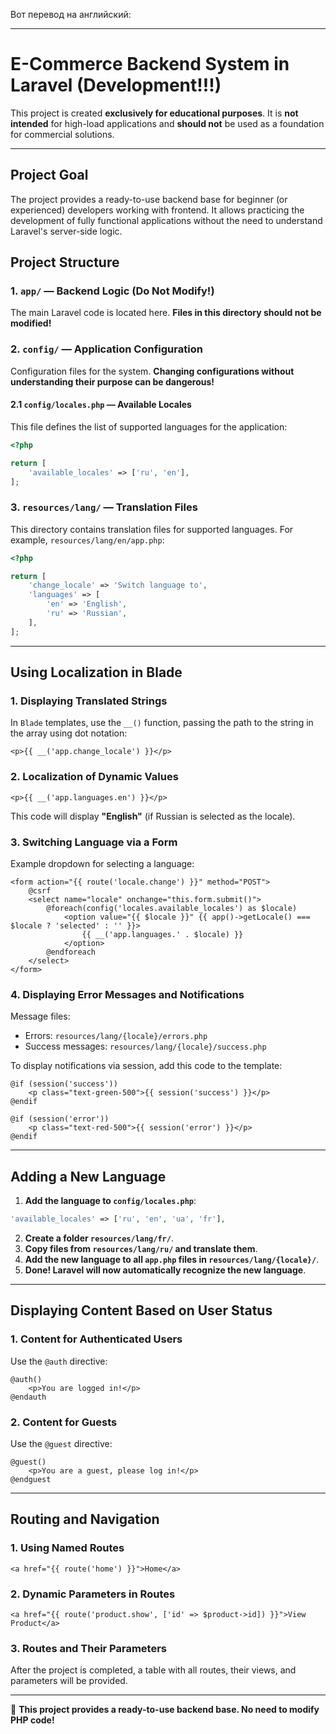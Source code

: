 Вот перевод на английский:

---

# **E-Commerce Backend System in Laravel (Development!!!)**

This project is created **exclusively for educational purposes**. It is **not intended** for high-load applications and **should not** be used as a foundation for commercial solutions.

---

## **Project Goal**
The project provides a ready-to-use backend base for beginner (or experienced) developers working with frontend. It allows practicing the development of fully functional applications without the need to understand Laravel's server-side logic.

## **Project Structure**

### **1. `app/` — Backend Logic (Do Not Modify!)**
The main Laravel code is located here. **Files in this directory should not be modified!**

### **2. `config/` — Application Configuration**
Configuration files for the system. **Changing configurations without understanding their purpose can be dangerous!**

#### **2.1 `config/locales.php` — Available Locales**
This file defines the list of supported languages for the application:

```php
<?php  

return [  
    'available_locales' => ['ru', 'en'],  
];  
```  

### **3. `resources/lang/` — Translation Files**
This directory contains translation files for supported languages. For example, `resources/lang/en/app.php`:

```php
<?php  

return [  
    'change_locale' => 'Switch language to',  
    'languages' => [  
        'en' => 'English',  
        'ru' => 'Russian',  
    ],  
];  
```  

---

## **Using Localization in Blade**

### **1. Displaying Translated Strings**
In `Blade` templates, use the `__()` function, passing the path to the string in the array using dot notation:

```blade
<p>{{ __('app.change_locale') }}</p>  
```  

### **2. Localization of Dynamic Values**

```blade
<p>{{ __('app.languages.en') }}</p>  
```  
This code will display **"English"** (if Russian is selected as the locale).

### **3. Switching Language via a Form**

Example dropdown for selecting a language:

```blade
<form action="{{ route('locale.change') }}" method="POST">  
    @csrf  
    <select name="locale" onchange="this.form.submit()">  
        @foreach(config('locales.available_locales') as $locale)  
            <option value="{{ $locale }}" {{ app()->getLocale() === $locale ? 'selected' : '' }}>  
                {{ __('app.languages.' . $locale) }}  
            </option>  
        @endforeach  
    </select>  
</form>  
```  

### **4. Displaying Error Messages and Notifications**

Message files:
- Errors: `resources/lang/{locale}/errors.php`
- Success messages: `resources/lang/{locale}/success.php`

To display notifications via session, add this code to the template:

```blade
@if (session('success'))  
    <p class="text-green-500">{{ session('success') }}</p>  
@endif  

@if (session('error'))  
    <p class="text-red-500">{{ session('error') }}</p>  
@endif  
```  

---

## **Adding a New Language**

1. **Add the language to `config/locales.php`**:

```php
'available_locales' => ['ru', 'en', 'ua', 'fr'],  
```  

2. **Create a folder `resources/lang/fr/`**.
3. **Copy files from `resources/lang/ru/` and translate them**.
4. **Add the new language to all `app.php` files in `resources/lang/{locale}/`**.
5. **Done! Laravel will now automatically recognize the new language**.

---

## **Displaying Content Based on User Status**

### **1. Content for Authenticated Users**

Use the `@auth` directive:

```blade
@auth()  
    <p>You are logged in!</p>  
@endauth  
```  

### **2. Content for Guests**

Use the `@guest` directive:

```blade
@guest()  
    <p>You are a guest, please log in!</p>  
@endguest  
```  

---

## **Routing and Navigation**

### **1. Using Named Routes**

```blade
<a href="{{ route('home') }}">Home</a>  
```  

### **2. Dynamic Parameters in Routes**

```blade
<a href="{{ route('product.show', ['id' => $product->id]) }}">View Product</a>  
```  

### **3. Routes and Their Parameters**
After the project is completed, a table with all routes, their views, and parameters will be provided.

---

🔹 **This project provides a ready-to-use backend base. No need to modify PHP code!**  
